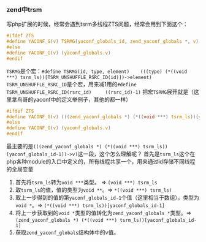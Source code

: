 ### zend中trsm
写php扩展的时候，经常会遇到tsrm多线程ZTS问题，经常会用到下面这个：
```c
#ifdef ZTS
#define YACONF_G(v) TSRMG(yaconf_globals_id, zend_yaconf_globals *, v)
#else
#define YACONF_G(v) (yaconf_globals.v)
#endif
```
`TSRMG`是个宏：`#define TSRMG(id, type, element)    (((type) (*((void ***) tsrm_ls))[TSRM_UNSHUFFLE_RSRC_ID(id)])->element)`
`TSRM_UNSHUFFLE_RSRC_ID`是个宏，用来减1用的`#define TSRM_UNSHUFFLE_RSRC_ID(rsrc_id)     ((rsrc_id)-1)`
把宏`TSRMG`展开就是（这里拿鸟哥的yaconf中的定义举例子，其他的都一样）
```c
#ifdef ZTS
#define YACONF_G(v) (((zend_yaconf_globals *) (*((void ***) tsrm_ls))[yaconf_globals_id-1])->v)
#else
#define YACONF_G(v) (yaconf_globals.v)
#endif
```
最主要的是`(((zend_yaconf_globals *) (*((void ***) tsrm_ls))[yaconf_globals_id-1])->v)`这一段，这个怎么理解呢？
首先是`tsrm_ls`这个在php各种module的入口中定义的，所有线程共享一个，用来通过id存储不同线程的全局变量
1. 首先将`tsrm_ls`转为`void ***`类型。 => `(void ***) tsrm_ls`
2. 取`tsrm_ls`的值，值的类型为`void **`。=> `*((void ***) tsrm_ls)`
3. 取上一步得到的值的第`yaconf_globals_id-1`个值（这里相当于数组），类型为`void *`。=> `(*((void ***) tsrm_ls))[yaconf_globals_id-1]`
4. 将上一步获取到的`void *`类型的值转化为`zend_yaconf_globals *`类型。=> `(zend_yaconf_globals *) (*((void ***) tsrm_ls))[yaconf_globals_id-1]`
5. 获取`zend_yaconf_globals`结构体中的v值。
